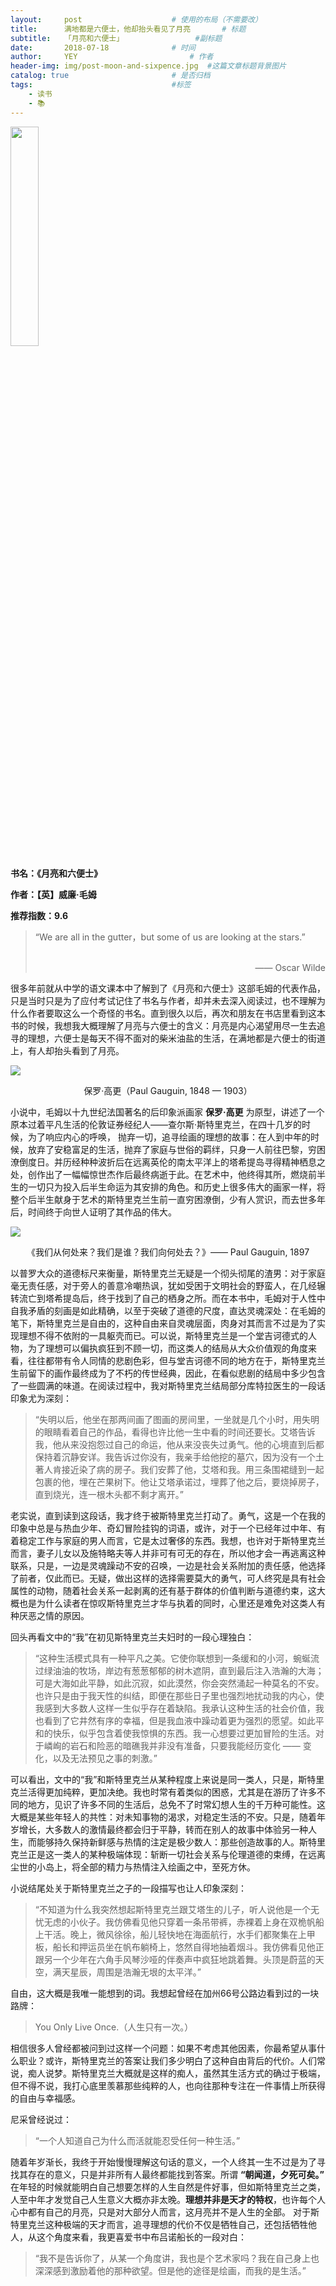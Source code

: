 ```yaml
---
layout:     post   				    # 使用的布局（不需要改）
title:      满地都是六便士，他却抬头看见了月亮   	# 标题 
subtitle:   「月亮和六便士」                #副标题
date:       2018-07-18 				# 时间
author:     YEY 						# 作者
header-img: img/post-moon-and-sixpence.jpg 	#这篇文章标题背景图片
catalog: true 						# 是否归档
tags:								#标签
    - 读书
    - 📚
---
```


<img src="http://andy-blog.oss-cn-beijing.aliyuncs.com/blog/2020-02-12-222.jpg" width="30%">

**书名：《月亮和六便士》**  

**作者：【英】威廉·毛姆**  
  
**推荐指数：9.6**

>“We are all in the gutter，but some of us are looking at the stars.”  
><br>  
><p align="right"> —— Oscar Wilde</p>

很多年前就从中学的语文课本中了解到了《月亮和六便士》这部毛姆的代表作品，只是当时只是为了应付考试记住了书名与作者，却并未去深入阅读过，也不理解为什么作者要取这么一个奇怪的书名。直到很久以后，再次和朋友在书店里看到这本书的时候，我想我大概理解了月亮与六便士的含义：月亮是内心渴望用尽一生去追寻的理想，六便士是每天不得不面对的柴米油盐的生活，在满地都是六便士的街道上，有人却抬头看到了月亮。

<img src="http://andy-blog.oss-cn-beijing.aliyuncs.com/blog/2020-02-12-4338.jpg">

<p align="center">保罗·高更（Paul Gauguin, 1848 — 1903）</p>

小说中，毛姆以十九世纪法国著名的后印象派画家 **保罗·高更** 为原型，讲述了一个原本过着平凡生活的伦敦证券经纪人——查尔斯·斯特里克兰，在四十几岁的时候，为了响应内心的呼唤， 抛弃一切，追寻绘画的理想的故事：在人到中年的时候，放弃了安稳富足的生活，抛弃了家庭与世俗的羁绊，只身一人前往巴黎，穷困潦倒度日。并历经种种波折后在远离英伦的南太平洋上的塔希提岛寻得精神栖息之处，创作出了一幅幅惊世杰作后最终病逝于此。在艺术中，他终得其所，燃烧前半生的一切只为投入后半生命运为其安排的角色。和历史上很多伟大的画家一样，将整个后半生献身于艺术的斯特里克兰生前一直穷困潦倒，少有人赏识，而去世多年后，时间终于向世人证明了其作品的伟大。

<img src="http://andy-blog.oss-cn-beijing.aliyuncs.com/blog/2020-02-12-457.jpg">

<p align="center">《我们从何处来？我们是谁？我们向何处去？》—— Paul Gauguin, 1897</p>

以普罗大众的道德标尺来衡量，斯特里克兰无疑是一个彻头彻尾的渣男：对于家庭毫无责任感，对于旁人的善意冷嘲热讽，犹如受困于文明社会的野蛮人，在几经辗转流亡到塔希提岛后，终于找到了自己的栖身之所。而在本书中，毛姆对于人性中自我矛盾的刻画是如此精确，以至于突破了道德的尺度，直达灵魂深处：在毛姆的笔下，斯特里克兰是自由的，这种自由来自灵魂层面，肉身对其而言不过是为了实现理想不得不依附的一具躯壳而已。可以说，斯特里克兰是一个堂吉诃德式的人物，为了理想可以偏执疯狂到不顾一切，而这类人的结局从大众价值观的角度来看，往往都带有令人同情的悲剧色彩，但与堂吉诃德不同的地方在于，斯特里克兰生前留下的画作最终成为了不朽的传世经典，因此，在看似悲剧的结局中多少包含了一些圆满的味道。在阅读过程中，我对斯特里克兰结局部分库特拉医生的一段话印象尤为深刻：

>“失明以后，他坐在那两间画了图画的房间里，一坐就是几个小时，用失明的眼睛看着自己的作品，看得也许比他一生中看的时间还要长。艾塔告诉我，他从来没抱怨过自己的命运，他从来没丧失过勇气。他的心境直到后都保持着沉静安详。我告诉过你没有，我亲手给他挖的墓穴，因为没有一个土著人肯接近染了病的房子。我们安葬了他，艾塔和我。用三条围裙缝到一起包裹的他，埋在芒果树下。他让艾塔承诺过，埋葬了他之后，要烧掉房子，直到烧光，连一根木头都不剩才离开。”

老实说，直到读到这段话，我才终于被斯特里克兰打动了。勇气，这是一个在我的印象中总是与热血少年、奇幻冒险挂钩的词语，或许，对于一个已经年过中年、有着稳定工作与家庭的男人而言，它是太过奢侈的东西。我想，也许对于斯特里克兰而言，妻子儿女以及施特略夫等人并非可有可无的存在，所以他才会一再逃离这种联系，只是，一边是灵魂躁动不安的召唤，一边是社会关系附加的责任感，他选择了前者，仅此而已。无疑，做出这样的选择需要莫大的勇气，可人终究是具有社会属性的动物，随着社会关系一起剥离的还有基于群体的价值判断与道德约束，这大概也是为什么读者在惊叹斯特里克兰才华与执着的同时，心里还是难免对这类人有种厌恶之情的原因。

回头再看文中的“我”在初见斯特里克兰夫妇时的一段心理独白：

>“这种生活模式具有一种平凡之美。它使你联想到一条缓和的小河，蜿蜒流过绿油油的牧场，岸边有葱葱郁郁的树木遮阴，直到最后注入浩瀚的大海；可是大海如此平静，如此沉寂，如此漠然，你会突然涌起一种莫名的不安。也许只是由于我天性的纠结，即便在那些日子里也强烈地扰动我的内心，使我感到大多数人这样一生似乎存在着缺陷。我承认这种生活的社会价值，我也看到了它井然有序的幸福，但是我血液中躁动着更为强烈的愿望。如此平和的快乐，似乎包含着使我惊惧的东西。我一心想要过更加冒险的生活。对于嶙峋的岩石和险恶的暗礁我并非没有准备，只要我能经历变化 —— 变化，以及无法预见之事的刺激。”

可以看出，文中的“我”和斯特里克兰从某种程度上来说是同一类人，只是，斯特里克兰活得更加纯粹，更加决绝。我也时常有着类似的困惑，尤其是在游历了许多不同的地方，见识了许多不同的生活后，总免不了时常幻想人生的千万种可能性。这大概是某些年轻人的共性：对未知事物的渴求，对稳定生活的不安。只是，随着年岁增长，大多数人的激情最终都会归于平静，转而在别人的故事中体验另一种人生，而能够持久保持新鲜感与热情的注定是极少数人：那些创造故事的人。斯特里克兰正是这一类人的某种极端体现：斩断一切社会关系与伦理道德的束缚，在远离尘世的小岛上，将全部的精力与热情注入绘画之中，至死方休。

小说结尾处关于斯特里克兰之子的一段描写也让人印象深刻：

>“不知道为什么我突然想起斯特里克兰跟艾塔生的儿子，听人说他是一个无忧无虑的小伙子。我仿佛看见他只穿着一条吊带裤，赤裸着上身在双桅帆船上干活。晚上，微风徐徐，船儿轻快地在海面航行，水手们都聚集在上甲板，船长和押运员坐在帆布躺椅上，悠然自得地抽着烟斗。我仿佛看见他正跟另一个少年在六角手风琴沙哑的伴奏声中疯狂地跳着舞。头顶是蔚蓝的天空，满天星辰，周围是浩瀚无垠的太平洋。”

自由，这大概是我唯一能想到的词。我想起曾经在加州66号公路边看到过的一块路牌：

>You Only Live Once.（人生只有一次。）

相信很多人曾经都被问到过这样一个问题：如果不考虑其他因素，你最希望从事什么职业？或许，斯特里克兰的答案让我们多少明白了这种自由背后的代价。人们常说，痴人说梦。斯特里克兰大概就是这样的痴人，虽然其生活方式的确过于极端，但不得不说，我打心底里羡慕那些纯粹的人，也向往那种专注在一件事情上所获得的自由与幸福感。

尼采曾经说过：

>“一个人知道自己为什么而活就能忍受任何一种生活。”

随着年岁渐长，我终于开始慢慢理解这句话的意义，一个人终其一生不过是为了寻找其存在的意义，只是并非所有人最终都能找到答案。所谓 **“朝闻道，夕死可矣。”** 在年轻的时候就能明白自己想要怎样的人生自然是件好事，但如斯特里克兰之类，人至中年才发觉自己人生意义大概亦非太晚。**理想并非是天才的特权**，也许每个人心中都有自己的月亮，只是对大部分人而言，这月亮并不是人生的全部。 对于斯特里克兰这种极端的天才而言，追寻理想的代价不仅是牺牲自己，还包括牺牲他人，从这个角度来看，我更喜爱书中布吕诺船长的一段对白：

>“我不是告诉你了，从某一个角度讲，我也是个艺术家吗？我在自己身上也深深感到激励着他的那种欲望。但是他的途径是绘画，而我的是生活。”
